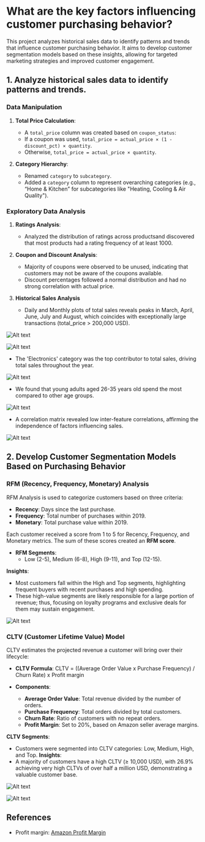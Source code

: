 # What are the key factors influencing customer purchasing behavior?

This project analyzes historical sales data to identify patterns and trends that influence customer purchasing behavior. It aims to develop customer segmentation models based on these insights, allowing for targeted marketing strategies and improved customer engagement.

## 1. Analyze historical sales data to identify patterns and trends.

### Data Manipulation
1. **Total Price Calculation**:
    - A `total_price` column was created based on `coupon_status`:
    - If a coupon was used, `total_price = actual_price × (1 - discount_pct) × quantity`.
    - Otherwise, `total_price = actual_price × quantity`.

2. **Category Hierarchy**:
    - Renamed `category` to `subcategory`.
    - Added a `category` column to represent overarching categories (e.g., “Home & Kitchen” for subcategories like "Heating, Cooling & Air Quality").

### Exploratory Data Analysis
1. **Ratings Analysis**:
   - Analyzed the distribution of ratings across productsand discovered that most products had a rating frequency of at least 1000.

2. **Coupon and Discount Analysis**:
   - Majority of coupons were observed to be unused, indicating that customers may not be aware of the coupons available.
   - Discount percentages followed a normal distribution and had no strong correlation with actual price.

3. **Historical Sales Analysis**
    - Daily and Monthly plots of total sales reveals peaks in March, April, June, July and August, which coincides with exceptionally large transactions (total_price > 200,000 USD). 
    
![Alt text](images/daily_sales.png) 

![Alt text](images/monthly_sales.png)

   - The 'Electronics' category was the top contributor to total sales, driving total sales throughout the year.

![Alt text](images/monthly_sales_category.png)

   - We found that young adults aged 26-35 years old spend the most compared to other age groups.

![Alt text](images/total_sales_age.png)
   
   - A correlation matrix revealed low inter-feature correlations, affirming the independence of factors influencing sales.

![Alt text](images/correlation.png)
 
## 2. Develop Customer Segmentation Models Based on Purchasing Behavior

### RFM (Recency, Frequency, Monetary) Analysis

RFM Analysis is used to categorize customers based on three criteria:

- **Recency**: Days since the last purchase.
- **Frequency**: Total number of purchases within 2019.
- **Monetary**: Total purchase value within 2019.

Each customer received a score from 1 to 5 for Recency, Frequency, and Monetary metrics. The sum of these scores created an **RFM score**.
- **RFM Segments**: 
   - Low (2-5), Medium (6-8), High (9-11), and Top (12-15).

**Insights**:
- Most customers fall within the High and Top segments, highlighting frequent buyers with recent purchases and high spending.
- These high-value segments are likely responsible for a large portion of revenue; thus, focusing on loyalty programs and exclusive deals for them may sustain engagement.

![Alt text](images/RFM.png)

### CLTV (Customer Lifetime Value) Model

CLTV estimates the projected revenue a customer will bring over their lifecycle:

- **CLTV Formula**: 
   CLTV = ((Average Order Value x Purchase Frequency) / Churn Rate) x Profit margin 

- **Components**:
   - **Average Order Value**: Total revenue divided by the number of orders.
   - **Purchase Frequency**: Total orders divided by total customers.
   - **Churn Rate**: Ratio of customers with no repeat orders.
   - **Profit Margin**: Set to 20%, based on Amazon seller average margins.

**CLTV Segments**:
- Customers were segmented into CLTV categories: Low, Medium, High, and Top.
**Insights**:
- A majority of customers have a high CLTV (≥ 10,000 USD), with 26.9% achieving very high CLTVs of over half a million USD, demonstrating a valuable customer base.

![Alt text](images/cltv_bar.png)

![Alt text](images/cltv_pie.png)

## References

- Profit margin: [Amazon Profit Margin](https://www.sellerapp.com/blog/amazon-profit-margin/)